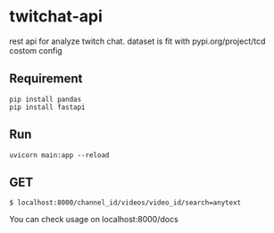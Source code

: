# twitchat-api
rest api for analyze twitch chat. dataset is fit with pypi.org/project/tcd costom config

## Requirement
```
pip install pandas
pip install fastapi
```
## Run
```
uvicorn main:app --reload
```
## GET
```
$ localhost:8000/channel_id/videos/video_id/search=anytext
```

You can check usage on localhost:8000/docs